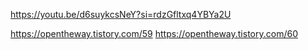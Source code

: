 https://youtu.be/d6suykcsNeY?si=rdzGfltxq4YBYa2U

https://opentheway.tistory.com/59
https://opentheway.tistory.com/60
